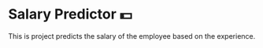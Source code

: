 # Salary Predictor 💵
This is project predicts the salary of the employee based on the experience.



